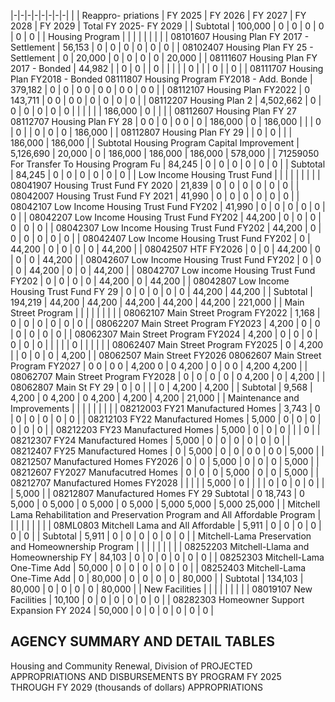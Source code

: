 |-|-|-|-|-|-|-|-|
| | Reappro-  priations | FY 2025 | FY 2026 | FY 2027 | FY 2028 | FY 2029 | Total FY 2025- FY 2029 |
| Subtotal | 100,000 | 0 | 0 | 0 | 0 | 0 | 0 |
| Housing Program | | | | | | | |
| 08101607 Housing Plan FY 2017 - Settlement | 56,153 | 0 | 0 | 0 | 0 | 0 | 0 |
| 08102407 Housing Plan FY 25 - Settlement | 0 | 20,000 | 0 | 0 | 0 | 0 | 20,000 |
| 08111607 Housing Plan FY 2017 - Bonded | 44,982 | | 0 | 0 | | 0 | |
| | | 0 | | | 0 | | 0 |
| 08111707 Housing Plan FY2018 - Bonded 08111807 Housing Program FY2018 - Add. Bonde | 379,182 | 0 | 0 | 0  0 | 0  0 | 0  0 | 0  0 |
| 08112107 Housing Plan FY2022 | 0  143,711 | 0  0 | 0  0 | 0 | 0 | 0 | 0 |
| 08112207 Housing Plan 2 | 4,502,662 | 0 | 0 | 0 | 0 | 0 | 0 |
| | | | | 186,000 | 0 | | |
| 08112607 Housing Plan FY 27 08112707 Housing Plan FY 28 | 0  0 | 0 | 0  0 | 0 | 186,000 | 0 | 186,000 |
| | 0 | 0 | | 0 | 0 | 0 | 186,000 |
| 08112807 Housing Plan FY 29 | | 0 | 0 | | | 186,000 | 186,000 |
| Subtotal  Housing Program Capital Improvement | 5,126,690 | 20,000 | 0 | 186,000 | 186,000 | 186,000 | 578,000 |
| 71259050 For Transfer To Housing Program Fu | 84,245 | 0 | 0 | 0 | 0 | 0 | 0 |
| Subtotal | 84,245 | 0 | 0 | 0 | 0 | 0 | 0 |
| Low Income Housing Trust Fund | | | | | | | |
| 08041907 Housing Trust Fund FY 2020 | 21,839 | 0 | 0 | 0 | 0 | 0 | 0 |
| 08042007 Housing Trust Fund FY 2021 | 41,990 | 0 | 0 | 0 | 0 | 0 | 0 |
| 08042107 Low Income Housing Trust Fund FY202 | 41,990 | 0 | 0 | 0 | 0 | 0 | 0 |
| 08042207 Low Income Housing Trust Fund FY202 | 44,200 | 0 | 0 | 0 | 0 | 0 | 0 |
| 08042307 Low Income Housing Trust Fund FY202 | 44,200 | 0 | 0 | 0 | 0 | 0 | 0 |
| 08042407 Low Income Housing Trust Fund FY202 | 0 | 44,200 | 0 | 0 | 0 | 0 | 44,200 |
| 08042507 HTF FY2026 | 0 | 0 | 44,200 | 0 | 0 | 0 | 44,200 |
| 08042607 Low Income Housing Trust Fund FY202 | 0 | 0 | 0 | 44,200 | 0 | 0 | 44,200 |
| 08042707 Low income Housing Trust Fund FY202 | 0 | 0 | 0 | 0 | 44,200 | 0 | 44,200 |
| 08042807 Low Income Housing Trust Fund FY 29 | 0 | 0 | 0 | 0 | 0 | 44,200 | 44,200 |
| Subtotal | 194,219 | 44,200 | 44,200 | 44,200 | 44,200 | 44,200 | 221,000 |
| Main Street Program | | | | | | | |
| 08062107 Main Street Program FY2022 | 1,168 | 0 | 0 | 0 | 0 | 0 | 0 |
| 08062207 Main Street Program FY2023 | 4,200 | 0 | 0 | 0 | 0 | 0 | 0 |
| 08062307 Main Street Program FY2024 | 4,200 | 0 | 0 | 0 | 0 | 0 | 0 |
| | | | 0 | | | | |
| 08062407 Main Street Program FY2025 | 0 | 4,200 | | 0 | 0 | 0 | 4,200 |
| 08062507 Main Street FY2026 08062607 Main Street Program FY2027 | 0  0 | 0  0 | 4,200  0 | 0  4,200 | 0 | 0  0 | 4,200  4,200 |
| 08062707 Main Street Program FY2028 | 0 | 0 | 0 | 0 | 0  4,200 | 0 | 4,200 |
| 08062807 Main St FY 29 | 0 | 0 | | | 0 | 4,200 | 4,200 |
| Subtotal | 9,568 | 4,200 | 0  4,200 | 0  4,200 | 4,200 | 4,200 | 21,000 |
| Maintenance and Improvements | | | | | | | |
| 08212003 FY21 Manufactured Homes | 3,743 | 0 | 0 | 0 | 0 | 0 | 0 |
| 08212103 FY22 Manufactured Homes | 5,000 | 0 | 0 | 0 | 0 | 0 | 0 |
| 08212203 FY23 Manufactured Homes | 5,000 | 0 | 0 | 0 | | | 0 |
| 08212307 FY24 Manufactured Homes | 5,000 | 0 | 0 | 0 | 0 | 0 | 0 |
| 08212407 FY25 Manufactured Homes | 0 | 5,000 | 0 | 0 | 0  0 | 0  0 | 5,000 |
| 08212507 Manufactured Homes FY2026 | 0 | 0 | 5,000 | 0 | 0 | 0 | 5,000 |
| 08212607 FY2027 Manufacutred Homes | 0 | 0 | 0 | 5,000 | 0 | 0 | 5,000 |
| 08212707 Manufactured Homes FY2028 | | | | | 5,000 | 0 | |
| | 0 | 0 | 0 | 0 | | | 5,000 |
| 08212807 Manufactured Homes FY 29 Subtotal | 0  18,743 | 0  5,000 | 0  5,000 | 0  5,000 | 0  5,000 | 5,000  5,000 | 5,000  25,000 |
| Mitchell Lama Rehabilitation and Preservation  Program and All Affordable Program | | | | | | | |
| 08ML0803 Mitchell Lama and All Affordable | 5,911 | 0 | 0 | 0 | 0 | 0 | 0 |
| Subtotal | 5,911 | 0 | 0 | 0 | 0 | 0 | 0 |
| Mitchell-Lama Preservation and Homeownership  Program | | | | | | | |
| 08252203 Mitchell-Llama and Homeownership FY | 84,103 | 0 | 0 | 0 | 0 | 0 | 0 |
| 08252303 Mitchell-Lama One-Time Add | 50,000 | 0 | 0 | 0 | 0 | 0 | 0 |
| 08252403 Mitchell-Lama One-Time Add | 0 | 80,000 | 0 | 0 | 0 | 0 | 80,000 |
| Subtotal | 134,103 | 80,000 | 0 | 0 | 0 | 0 | 80,000 |
| New Facilities | | | | | | | |
| 08019107 New Facilities | 10,100 | 0 | 0 | 0 | 0 | 0 | 0 |
| 08282303 Homeowner Support Expansion FY 2024 | 50,000 | 0 | 0 | 0 | 0 | 0 | 0 |

## **AGENCY SUMMARY AND DETAIL TABLES**

Housing and Community Renewal, Division of PROJECTED APPROPRIATIONS AND DISBURSEMENTS BY PROGRAM FY 2025 THROUGH FY 2029 (thousands of dollars) APPROPRIATIONS